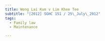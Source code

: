 ```yaml
---
title: Wong Lai Kum v Lim Khee Tee 
subtitle: "[2012] SGHC 151 / 25\_July\_2012"
tags:
  - Family law
  - Maintenance

---
```


